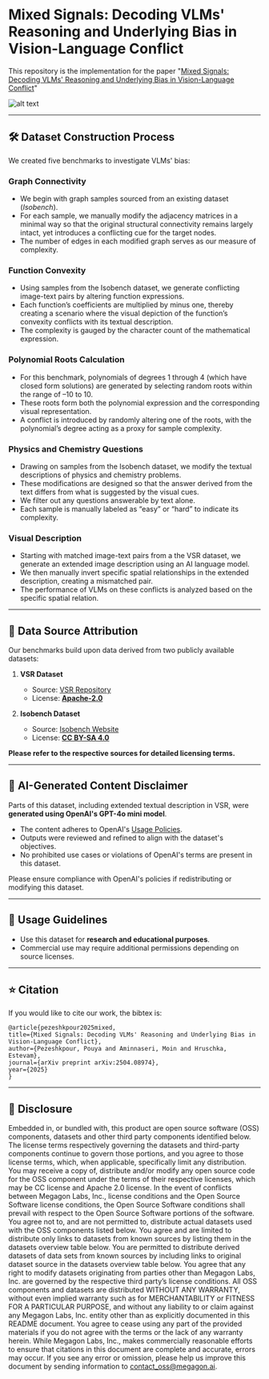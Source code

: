 # Mixed Signals: Decoding VLMs' Reasoning and Underlying Bias in Vision-Language Conflict
This repository is the implementation for the paper "[Mixed Signals: Decoding VLMs' Reasoning and Underlying Bias in Vision-Language Conflict](https://arxiv.org/pdf/2504.08974)"

![alt text](https://github.com/rit-git/Modality_Bias/blob/main/figs/overview-vlm.png)

---

## 🛠️ **Dataset Construction Process**

We created five benchmarks to investigate VLMs' bias:

### Graph Connectivity
- We begin with graph samples sourced from an existing dataset (*Isobench*).
- For each sample, we manually modify the adjacency matrices in a minimal way so that the original structural connectivity remains largely intact, yet introduces a conflicting cue for the target nodes.
- The number of edges in each modified graph serves as our measure of complexity.

### Function Convexity
- Using samples from the Isobench dataset, we generate conflicting image-text pairs by altering function expressions.
- Each function’s coefficients are multiplied by minus one, thereby creating a scenario where the visual depiction of the function’s convexity conflicts with its textual description.
- The complexity is gauged by the character count of the mathematical expression.

### Polynomial Roots Calculation
- For this benchmark, polynomials of degrees 1 through 4 (which have closed form solutions) are generated by selecting random roots within the range of –10 to 10.
- These roots form both the polynomial expression and the corresponding visual representation.
- A conflict is introduced by randomly altering one of the roots, with the polynomial’s degree acting as a proxy for sample complexity.

### Physics and Chemistry Questions
- Drawing on samples from the Isobench dataset, we modify the textual descriptions of physics and chemistry problems.
- These modifications are designed so that the answer derived from the text differs from what is suggested by the visual cues.
- We filter out any questions answerable by text alone.
- Each sample is manually labeled as “easy” or “hard” to indicate its complexity.

### Visual Description
- Starting with matched image-text pairs from a the VSR dataset, we generate an extended image description using an AI language model.
- We then manually invert specific spatial relationships in the extended description, creating a mismatched pair.
- The performance of VLMs on these conflicts is analyzed based on the specific spatial relation.

---

## 📝 **Data Source Attribution**

Our benchmarks build upon data derived from two publicly available datasets:

1. **VSR Dataset**  
   - Source: [VSR Repository](https://github.com/cambridgeltl/visual-spatial-reasoning)  
   - License: **[Apache-2.0](https://www.apache.org/licenses/LICENSE-2.0)**

1. **Isobench Dataset**  
   - Source: [Isobench Website](https://isobench.github.io)  
   - License: **[CC BY-SA 4.0](https://creativecommons.org/licenses/by-sa/4.0/)**

**Please refer to the respective sources for detailed licensing terms.**

---

## 🤖 **AI-Generated Content Disclaimer**

Parts of this dataset, including extended textual description in VSR, were **generated using OpenAI's GPT-4o mini model**.  
- The content adheres to OpenAI's [Usage Policies](https://openai.com/policies/terms-of-use).  
- Outputs were reviewed and refined to align with the dataset's objectives.  
- No prohibited use cases or violations of OpenAI's terms are present in this dataset.

Please ensure compliance with OpenAI's policies if redistributing or modifying this dataset.

---

## 🧠 **Usage Guidelines**

- Use this dataset for **research and educational purposes**.  
- Commercial use may require additional permissions depending on source licenses.  

---

## ⭐ **Citation**

If you would like to cite our work, the bibtex is:

    @article{pezeshkpour2025mixed,
    title={Mixed Signals: Decoding VLMs' Reasoning and Underlying Bias in Vision-Language Conflict},
    author={Pezeshkpour, Pouya and Aminnaseri, Moin and Hruschka, Estevam},
    journal={arXiv preprint arXiv:2504.08974},
    year={2025}
    }

---

## 📜 **Disclosure**
Embedded in, or bundled with, this product are open source software (OSS) components, datasets and other third party components identified below. The license terms respectively governing the datasets and third-party components continue to govern those portions, and you agree to those license terms, which, when applicable, specifically limit any distribution. You may receive a copy of, distribute and/or modify any open source code for the OSS component under the terms of their respective licenses, which may be CC license and Apache 2.0 license. In the event of conflicts between Megagon Labs, Inc., license conditions and the Open Source Software license conditions, the Open Source Software conditions shall prevail with respect to the Open Source Software portions of the software. You agree not to, and are not permitted to, distribute actual datasets used with the OSS components listed below. You agree and are limited to distribute only links to datasets from known sources by listing them in the datasets overview table below. You are permitted to distribute derived datasets of data sets from known sources by including links to original dataset source in the datasets overview table below. You agree that any right to modify datasets originating from parties other than Megagon Labs, Inc. are governed by the respective third party’s license conditions. All OSS components and datasets are distributed WITHOUT ANY WARRANTY, without even implied warranty such as for MERCHANTABILITY or FITNESS FOR A PARTICULAR PURPOSE, and without any liability to or claim against any Megagon Labs, Inc. entity other than as explicitly documented in this README document. You agree to cease using any part of the provided materials if you do not agree with the terms or the lack of any warranty herein. While Megagon Labs, Inc., makes commercially reasonable efforts to ensure that citations in this document are complete and accurate, errors may occur. If you see any error or omission, please help us improve this document by sending information to contact_oss@megagon.ai.

